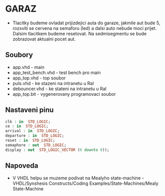 # GARAZ
- Tlacitky budeme ovladat prijizdejici auta do garaze, jakmile aut bude 5, rozsviti se cervena na semaforu (led) a dalsi auto nebude moci prijet. Dalsim tlacitkem budeme resetovat. Na sedmisegmentu se bude zobrazovat aktualni pocet aut.
## Soubory
- app.vhd - main
- app_test_bench.vhd - test bench pro main
- app_top.vhd - top soubor
- puls.vhd - ke stazeni na intranetu u Ral
- debouncer.vhd - ke stateni na intranetu u Ral
- app_top.bit - vygenerovany programovaci soubor
## Nastaveni pinu
```vhdl
clk : in  STD_LOGIC;
ce : in  STD_LOGIC;
arrival : in  STD_LOGIC;
departure : in  STD_LOGIC;
reset : in  STD_LOGIC;
semaphore : out  STD_LOGIC;
display : out  STD_LOGIC_VECTOR (6 downto 0));
```
## Napoveda
- V VHDL helpu se muzeme podivat na Mealyho state-machine 
	-VHDL/Synshesis Constructs/Coding Examples/State-Machines/Mealy State-Machine